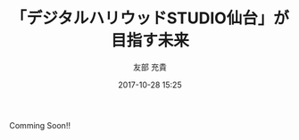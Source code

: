 ﻿---
title: 「デジタルハリウッドSTUDIO仙台」が目指す未来
description: "「デジタルハリウッドSTUDIO仙台」が目指す未来"
date: 2017-10-28 15:25
sessionlevel: 50
author: "友部 充貴"
category: sessions
---
Comming Soon!!
